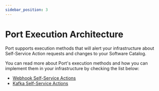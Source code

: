 ```yaml
---
sidebar_position: 3
---
```


# Port Execution Architecture

Port supports execution methods that will alert your infrastructure about Self-Service Action requests and changes to your Software Catalog.

You can read more about Port's execution methods and how you can implement them in your infrastructure by checking the list below:

- [Webhook Self-Service Actions](./port-execution-webhook.md)
- [Kafka Self-Service Actions](./port-execution-kafka.md)
